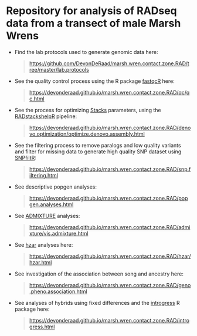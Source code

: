 Repository for analysis of RADseq data from a transect of male Marsh Wrens
==================================================================================

*   Find the lab protocols used to generate genomic data here:

    > <https://github.com/DevonDeRaad/marsh.wren.contact.zone.RAD/tree/master/lab.protocols>
    
*   See the quality control process using the R package [fastqcR](https://github.com/kassambara/fastqcr) here:

    > <https://devonderaad.github.io/marsh.wren.contact.zone.RAD/qc/qc.html>

*   See the process for optimizing [Stacks](https://catchenlab.life.illinois.edu/stacks/) parameters, using the [RADstackshelpR](https://github.com/DevonDeRaad/RADstackshelpR) pipeline:

    > <https://devonderaad.github.io/marsh.wren.contact.zone.RAD/denovo.optimization/optimize.denovo.assembly.html>

*   See the filtering process to remove paralogs and low quality variants and filter for missing data to generate high quality SNP dataset using [SNPfiltR](https://devonderaad.github.io/SNPfiltR/):

    > <https://devonderaad.github.io/marsh.wren.contact.zone.RAD/snp.filtering.html>

*   See descriptive popgen analyses:

    > <https://devonderaad.github.io/marsh.wren.contact.zone.RAD/popgen.analyses.html>

*   See [ADMIXTURE](https://dalexander.github.io/admixture/index.html) analyses:

    > <https://devonderaad.github.io/marsh.wren.contact.zone.RAD/admixture/vis.admixture.html>

*   See [hzar](https://onlinelibrary.wiley.com/doi/10.1111/1755-0998.12209) analyses here:

    > <https://devonderaad.github.io/marsh.wren.contact.zone.RAD/hzar/hzar.html>

*   See investigation of the association between song and ancestry here:

    > <https://devonderaad.github.io/marsh.wren.contact.zone.RAD/geno.pheno.association.html>

*   See analyses of hybrids using fixed differences and the [introgress](https://www.uwyo.edu/buerkle/software/introgress/) R package here:

    > <https://devonderaad.github.io/marsh.wren.contact.zone.RAD/introgress.html>
